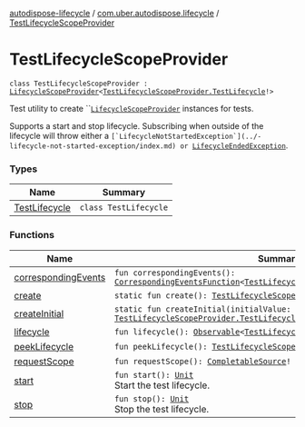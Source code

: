 [autodispose-lifecycle](../../index.md) / [com.uber.autodispose.lifecycle](../index.md) / [TestLifecycleScopeProvider](./index.md)

# TestLifecycleScopeProvider

`class TestLifecycleScopeProvider : `[`LifecycleScopeProvider`](../-lifecycle-scope-provider/index.md)`<`[`TestLifecycleScopeProvider.TestLifecycle`](-test-lifecycle/index.md)`!>`

Test utility to create ``[`LifecycleScopeProvider`](../-lifecycle-scope-provider/index.md) instances for tests.

Supports a start and stop lifecycle. Subscribing when outside of the lifecycle will throw either a ``[`LifecycleNotStartedException`](../-lifecycle-not-started-exception/index.md) or ``[`LifecycleEndedException`](../-lifecycle-ended-exception/index.md).

### Types

| Name | Summary |
|---|---|
| [TestLifecycle](-test-lifecycle/index.md) | `class TestLifecycle` |

### Functions

| Name | Summary |
|---|---|
| [correspondingEvents](corresponding-events.md) | `fun correspondingEvents(): `[`CorrespondingEventsFunction`](../-corresponding-events-function/index.md)`<`[`TestLifecycleScopeProvider.TestLifecycle`](-test-lifecycle/index.md)`!>!` |
| [create](create.md) | `static fun create(): `[`TestLifecycleScopeProvider`](./index.md)`!` |
| [createInitial](create-initial.md) | `static fun createInitial(initialValue: `[`TestLifecycleScopeProvider.TestLifecycle`](-test-lifecycle/index.md)`!): `[`TestLifecycleScopeProvider`](./index.md)`!` |
| [lifecycle](lifecycle.md) | `fun lifecycle(): `[`Observable`](http://reactivex.io/RxJava/2.x/javadoc/io/reactivex/Observable.html)`<`[`TestLifecycleScopeProvider.TestLifecycle`](-test-lifecycle/index.md)`!>!` |
| [peekLifecycle](peek-lifecycle.md) | `fun peekLifecycle(): `[`TestLifecycleScopeProvider.TestLifecycle`](-test-lifecycle/index.md)`?` |
| [requestScope](request-scope.md) | `fun requestScope(): `[`CompletableSource`](http://reactivex.io/RxJava/2.x/javadoc/io/reactivex/CompletableSource.html)`!` |
| [start](start.md) | `fun start(): `[`Unit`](https://kotlinlang.org/api/latest/jvm/stdlib/kotlin/-unit/index.html)<br>Start the test lifecycle. |
| [stop](stop.md) | `fun stop(): `[`Unit`](https://kotlinlang.org/api/latest/jvm/stdlib/kotlin/-unit/index.html)<br>Stop the test lifecycle. |
